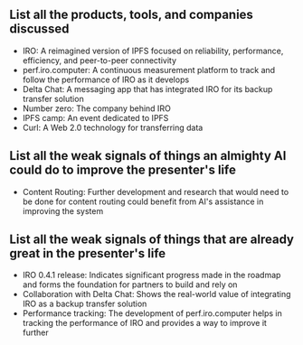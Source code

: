 ## List all the products, tools, and companies discussed

- IRO: A reimagined version of IPFS focused on reliability, performance, efficiency, and peer-to-peer connectivity
- perf.iro.computer: A continuous measurement platform to track and follow the performance of IRO as it develops
- Delta Chat: A messaging app that has integrated IRO for its backup transfer solution
- Number zero: The company behind IRO
- IPFS camp: An event dedicated to IPFS
- Curl: A Web 2.0 technology for transferring data

## List all the weak signals of things an almighty AI could do to improve the presenter's life

- Content Routing: Further development and research that would need to be done for content routing could benefit from AI's assistance in improving the system

## List all the weak signals of things that are already great in the presenter's life

- IRO 0.4.1 release: Indicates significant progress made in the roadmap and forms the foundation for partners to build and rely on
- Collaboration with Delta Chat: Shows the real-world value of integrating IRO as a backup transfer solution
- Performance tracking: The development of perf.iro.computer helps in tracking the performance of IRO and provides a way to improve it further